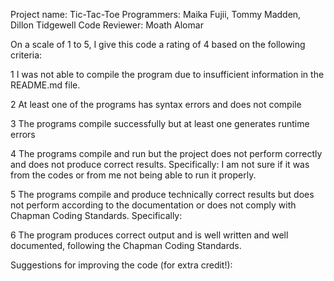 Project name: Tic-Tac-Toe
Programmers: Maika Fujii, Tommy Madden, Dillon Tidgewell
Code Reviewer: Moath Alomar

On a scale of 1 to 5, I give this code a rating of 4 based on the following criteria:

1  I was not able to compile the program due to insufficient information in the README.md file.

2  At least one of the programs has syntax errors and does not compile

3  The programs compile successfully but at least one generates runtime errors

4  The programs compile and run but the project does not perform correctly and does not produce correct results.
Specifically: I am not sure if it was from the codes or from me not being able to run it properly. 

5  The programs compile and produce technically correct results but does not perform according to the documentation or does not comply with Chapman Coding Standards.
Specifically:

6  The program produces correct output and is well written and well documented, following the Chapman Coding Standards.

Suggestions for improving the code (for extra credit!):
